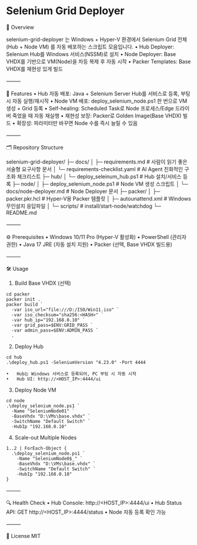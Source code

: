 # Selenium Grid Deployer

📌 Overview

selenium-grid-deployer 는 Windows + Hyper-V 환경에서 Selenium Grid 전체(Hub + Node VM) 를 자동 배포하는 스크립트 모음입니다.
• Hub Deployer: Selenium Hub를 Windows 서비스(NSSM)로 설치
• Node Deployer: Base VHDX를 기반으로 VM(Node)을 차등 복제 후 자동 시작
• Packer Templates: Base VHDX를 재현성 있게 빌드

⸻

🚀 Features
• Hub 자동 배포: Java + Selenium Server Hub를 서비스로 등록, 부팅 시 자동 실행/재시작
• Node VM 배포: deploy_selenium_node.ps1 한 번으로 VM 생성 + Grid 등록
• Self-healing: Scheduled Task로 Node 프로세스/Edge 드라이버 죽었을 때 자동 재실행
• 재현성 보장: Packer로 Golden Image(Base VHDX) 빌드
• 확장성: 파라미터만 바꾸면 Node 수를 즉시 늘릴 수 있음

⸻

🗂️ Repository Structure

selenium-grid-deployer/
├─ docs/
│ ├─ requirements.md # 사람이 읽기 좋은 서술형 요구사항 문서
│ └─ requirements-checklist.yaml # AI Agent 친화적인 구조화 체크리스트
├─ hub/
│ └─ deploy_seleinum_hub.ps1 # Hub 설치/서비스 등록
├─ node/
│ ├─ deploy_selenium_node.ps1 # Node VM 생성 스크립트
│ └─ docs/node-deployer.md # Node Deployer 문서
├─ packer/
│ ├─ packer.pkr.hcl # Hyper-V용 Packer 템플릿
│ ├─ autounattend.xml # Windows 무인설치 응답파일
│ └─ scripts/ # install/start-node/watchdog
└─ README.md

⸻

⚙️ Prerequisites
• Windows 10/11 Pro (Hyper-V 활성화)
• PowerShell (관리자 권한)
• Java 17 JRE (자동 설치 지원)
• Packer (선택, Base VHDX 빌드용)

⸻

🛠️ Usage

1. Build Base VHDX (선택)

```
cd packer
packer init .
packer build `
  -var iso_url="file:///D:/ISO/Win11.iso" `
  -var iso_checksum="sha256:<HASH>" `
  -var hub_ip="192.168.0.10" `
  -var grid_pass=$ENV:GRID_PASS `
  -var admin_pass=$ENV:ADMIN_PASS `
  .
```

2. Deploy Hub

```
cd hub
.\deploy_hub.ps1 -SeleniumVersion "4.23.0" -Port 4444
```

    •	Hub는 Windows 서비스로 등록되어, PC 부팅 시 자동 시작
    •	Hub UI: http://<HOST_IP>:4444/ui

3. Deploy Node VM

```
cd node
.\deploy_selenium_node.ps1 `
  -Name "SeleniumNode01" `
  -BaseVhdx "D:\VMs\base.vhdx" `
  -SwitchName "Default Switch" `
  -HubIp "192.168.0.10"
```

4. Scale-out Multiple Nodes

```
1..2 | ForEach-Object {
  .\deploy_selenium_node.ps1 `
    -Name "SeleniumNode0$_" `
    -BaseVhdx "D:\VMs\base.vhdx" `
    -SwitchName "Default Switch" `
    -HubIp "192.168.0.10"
}
```

⸻

🔍 Health Check
• Hub Console: http://<HOST_IP>:4444/ui
• Hub Status API: GET http://<HOST_IP>:4444/status
• Node 자동 등록 확인 가능

⸻

📜 License
MIT
